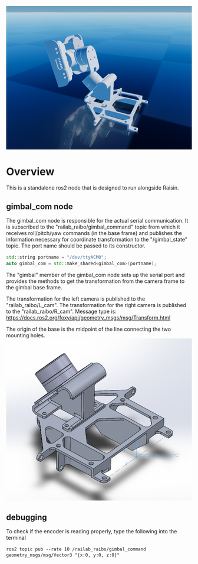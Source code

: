 ![](images/gimbal_raisim.png)
# Overview
This is a standalone ros2 node that is designed to run alongside Raisin.

## gimbal_com node
The gimbal_com node is responsible for the actual serial communication.
It is subscribed to the "railab_raibo/gimbal_command" topic from which it receives roll/pitch/yaw commands (in the base frame) and publishes the information necessary for coordinate transformation to the "/gimbal_state" topic.
The port name should be passed to its constructor.

```cpp
std::string portname = "/dev/ttyACM0";
auto gimbal_com = std::make_shared<gimbal_com>(portname);
```

The "gimbal" member of the gimbal_com node sets up the serial port and provides the methods to get the transformation from the camera frame to the gimbal base frame.

The transformation for the left camera is published to the "railab_raibo/L_cam".
The transformation for the right camera is published to the "railab_raibo/R_cam".
Message type is: https://docs.ros2.org/foxy/api/geometry_msgs/msg/Transform.html

The origin of the base is the midpoint of the line connecting the two mounting holes.
![Base Origin](images/base_origin.png)

## debugging
To check if the encoder is reading properly, type the following into the terminal
```shell
ros2 topic pub --rate 10 /railab_raibo/gimbal_command geometry_msgs/msg/Vector3 "{x:0, y:0, z:0}"
```